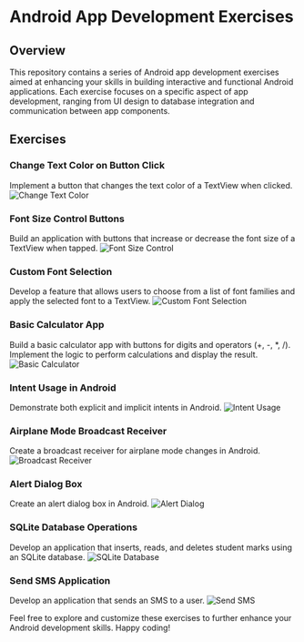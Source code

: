 # Android App Development Exercises

## Overview
This repository contains a series of Android app development exercises aimed at enhancing your skills in building interactive and functional Android applications. Each exercise focuses on a specific aspect of app development, ranging from UI design to database integration and communication between app components.

## Exercises
### Change Text Color on Button Click
Implement a button that changes the text color of a TextView when clicked.
![Change Text Color](/Android-App-Development/images/Picture1.png)

### Font Size Control Buttons
Build an application with buttons that increase or decrease the font size of a TextView when tapped.
![Font Size Control](/Android-App-Development/images/Picture2.png)

### Custom Font Selection
Develop a feature that allows users to choose from a list of font families and apply the selected font to a TextView.
![Custom Font Selection](/Android-App-Development/images/Picture3.png)

### Basic Calculator App
Build a basic calculator app with buttons for digits and operators (+, -, *, /).
Implement the logic to perform calculations and display the result.
![Basic Calculator](/Android-App-Development/images/Picture4.png)

### Intent Usage in Android
Demonstrate both explicit and implicit intents in Android.
![Intent Usage](/Android-App-Development/images/Picture5.png)

### Airplane Mode Broadcast Receiver
Create a broadcast receiver for airplane mode changes in Android.
![Broadcast Receiver](/Android-App-Development/images/Picture6.png)

### Alert Dialog Box
Create an alert dialog box in Android.
![Alert Dialog](/Android-App-Development/images/Picture7.png)

### SQLite Database Operations
Develop an application that inserts, reads, and deletes student marks using an SQLite database.
![SQLite Database](/Android-App-Development/images/Picture8.png)

### Send SMS Application
Develop an application that sends an SMS to a user.
![Send SMS](/Android-App-Development/images/Picture9.png)

Feel free to explore and customize these exercises to further enhance your Android development skills. Happy coding!
